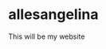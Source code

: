 # allesangelina

<DOCTYPE html>

  <head>
    <title> Alles Angelina </title>
  </head>
  
  <body>
    <p> This will be my website </p>
  </body>
    
</html>
